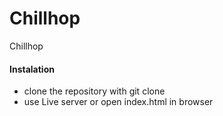 # Chillhop
Chillhop


#### Instalation

 *   clone the repository with git clone
 *   use Live server or open index.html in browser
